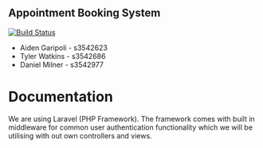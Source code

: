 ## Appointment Booking System

[![Build Status](https://travis-ci.org/rmit-s3542623-aiden-garipoli/appointment-booking-system.svg?branch=master)](https://travis-ci.org/rmit-s3542623-aiden-garipoli/appointment-booking-system)

- Aiden Garipoli - s3542623
- Tyler Watkins - s3542686
- Daniel Milner - s3542977

# Documentation

We are using Laravel (PHP Framework). The framework comes with built in middleware for common user authentication functionality which we will be utilising with out own controllers and views. 
